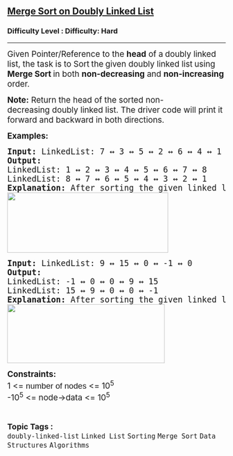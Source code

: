 <h2><a href="https://www.geeksforgeeks.org/problems/merge-sort-on-doubly-linked-list/1?page=1&difficulty=Hard&status=unsolved&sortBy=accuracy">Merge Sort on Doubly Linked List</a></h2><h3>Difficulty Level : Difficulty: Hard</h3><hr><div class="problems_problem_content__Xm_eO"><p><span style="font-size: 14pt;">Given Pointer/Reference to the <strong>head</strong> of a<strong> </strong>doubly linked list, the task is to Sort<strong> </strong>the<strong> </strong>given doubly linked list<strong> </strong>using<strong> Merge Sort&nbsp;</strong>in both <strong>non-decreasing</strong> and <strong>non-increasing</strong> order.</span></p>
<p><span style="font-size: 14pt;"><strong>Note:</strong> Return the head of the sorted&nbsp;non-decreasing&nbsp;doubly linked list. The driver code will print it forward and backward in both directions.</span></p>
<p><span style="font-size: 14pt;"><strong>Examples:</strong></span></p>
<pre><span style="font-size: 14pt;"><strong>Input: </strong>LinkedList:<strong> </strong>7 ↔ 3 ↔ 5 ↔ 2 ↔ 6 ↔ 4 ↔ 1 ↔ 8
<strong>Output:
</strong>LinkedList: 1 ↔ 2 ↔ 3 ↔ 4 ↔ 5 ↔ 6 ↔ 7 ↔ 8
LinkedList: 8 ↔ 7 ↔ 6 ↔ 5 ↔ 4 ↔ 3 ↔ 2 ↔ 1<strong>
Explanation: </strong>After sorting the given linked list in both ways, the resultant matrix will be as shown in the first two lines of the output. The first line shows the output for non-decreasing order, and the next line shows the output for non-increasing order.<br><img src="https://media.geeksforgeeks.org/img-practice/prod/addEditProblem/700538/Web/Other/blobid0_1725342004.png" width="371" height="139"><br></span></pre>
<pre><span style="font-size: 14pt;"><strong>Input: </strong>LinkedList: 9 ↔ 15 ↔ 0 ↔ -1 ↔ 0<br><strong>Output:</strong>
LinkedList: -1 ↔ 0 ↔ 0 ↔ 9 ↔ 15
LinkedList: 15 ↔ 9 ↔ 0 ↔ 0 ↔ -1<strong>
Explanation: </strong>After sorting the given linked list in both ways, the resultant list will be -1 → 0 → 0 → 9 → 15 in non-decreasing order and 15 → 9 → 0 → 0 → -1 in non-increasing order.<br><img src="https://media.geeksforgeeks.org/img-practice/prod/addEditProblem/700538/Web/Other/blobid1_1725342021.png" width="363" height="136"></span></pre>
<p><span style="font-size: 14pt;"><strong>Constraints:</strong><br>1 &lt;=&nbsp;<span style="font-family: Arial; white-space-collapse: preserve; background-color: #ffffff;">number of nodes</span> &lt;= 10<sup>5<br></sup>-10<sup>5</sup> &lt;= node-&gt;data &lt;= 10<sup>5<br></sup></span></p></div><br><p><span style=font-size:18px><strong>Topic Tags : </strong><br><code>doubly-linked-list</code>&nbsp;<code>Linked List</code>&nbsp;<code>Sorting</code>&nbsp;<code>Merge Sort</code>&nbsp;<code>Data Structures</code>&nbsp;<code>Algorithms</code>&nbsp;